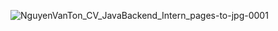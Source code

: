 ![NguyenVanTon_CV_JavaBackend_Intern_pages-to-jpg-0001](https://github.com/user-attachments/assets/ed4b0725-59b0-4b7f-a117-829c086dfc38)
